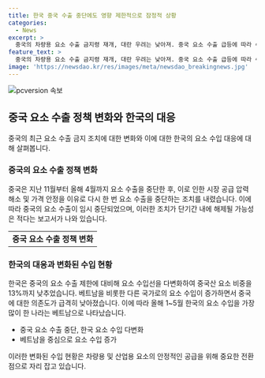 ```yaml
---
title: 한국 중국 수출 중단에도 영향 제한적으로 잠정적 상황
categories:
  - News
excerpt: >
  중국의 차량용 요소 수출 금지령 재개, 대란 우려는 낮아져. 중국 요소 수출 급등에 따라 수급 안정 위해 중국 당국이 해당 조치를 취하고 있는데, 한국은 이에 대비해 요소 수입선을 다변화하고 있다. 중국의 요소 수출 중단 조치는 식량 안보 확보 차원에서 이루어지며, 국제적 영향으로 식량 가격 상승과 공급망 배제 가능성도 우려되고 있는 상황이다.
feature_text: >
  중국의 차량용 요소 수출 금지령 재개, 대란 우려는 낮아져. 중국 요소 수출 급등에 따라 수급 안정 위해 중국 당국이 해당 조치를 취하고 있는데, 한국은 이에 대비해 요소 수입선을 다변화하고 있다. 중국의 요소 수출 중단 조치는 식량 안보 확보 차원에서 이루어지며, 국제적 영향으로 식량 가격 상승과 공급망 배제 가능성도 우려되고 있는 상황이다.
image: 'https://newsdao.kr/res/images/meta/newsdao_breakingnews.jpg'
---
```


<p><img src="https://newsdao.kr/res/images/meta/newsdao_breakingnews.jpg" alt="pcversion 속보" /></p>

<h2 data-ke-size="size26">중국 요소 수출 정책 변화와 한국의 대응</h2>

<p data-ke-size="size16">중국의 최근 요소 수출 금지 조치에 대한 변화와 이에 대한 한국의 요소 수입 대응에 대해 살펴봅니다.</p>

<h3>중국의 요소 수출 정책 변화</h3>

<p data-ke-size="size16">중국은 지난 11월부터 올해 4월까지 요소 수출을 중단한 후, 이로 인한 시장 공급 압력 해소 및 가격 안정을 이유로 다시 한 번 요소 수출을 중단하는 조치를 내렸습니다. 이에 따라 중국의 요소 수출이 임시 중단되었으며, 이러한 조치가 단기간 내에 해제될 가능성은 적다는 보고서가 나와 있습니다.</p>

<table>
  <tr>
    <td style="text-align: center; height: 17px;"><b>중국 요소 수출 정책 변화</b></td>
  </tr>
</table>

<h3>한국의 대응과 변화된 수입 현황</h3>

<p data-ke-size="size16">한국은 중국의 요소 수출 제한에 대비해 요소 수입선을 다변화하여 중국산 요소 비중을 13%까지 낮추었습니다. 베트남을 비롯한 다른 국가로의 요소 수입이 증가하면서 중국에 대한 의존도가 급격히 낮아졌습니다. 이에 따라 올해 1~5월 한국의 요소 수입을 가장 많이 한 나라는 베트남으로 나타났습니다.</p>

<ul>
  <li>중국 요소 수출 중단, 한국 요소 수입 다변화</li>
  <li>베트남을 중심으로 요소 수입 증가</li>
</ul>

<p data-ke-size="size16">이러한 변화된 수입 현황은 차량용 및 산업용 요소의 안정적인 공급을 위해 중요한 전환점으로 자리 잡고 있습니다.</p>

